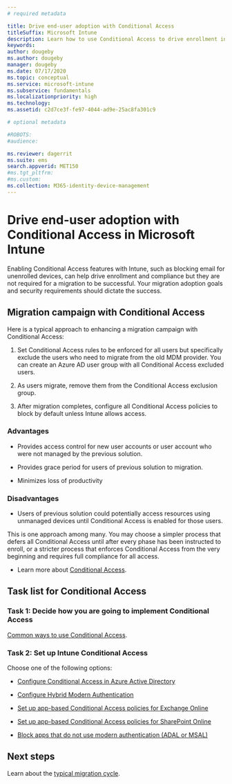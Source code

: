 ```yaml
---
# required metadata

title: Drive end-user adoption with Conditional Access
titleSuffix: Microsoft Intune
description: Learn how to use Conditional Access to drive enrollment in Microsoft Intune.
keywords:
author: dougeby
ms.author: dougeby
manager: dougeby
ms.date: 07/17/2020
ms.topic: conceptual
ms.service: microsoft-intune
ms.subservice: fundamentals
ms.localizationpriority: high
ms.technology:
ms.assetid: c2d7ce3f-fe97-4044-ad9e-25ac8fa301c9

# optional metadata

#ROBOTS:
#audience:

ms.reviewer: dagerrit
ms.suite: ems
search.appverid: MET150
#ms.tgt_pltfrm:
#ms.custom:
ms.collection: M365-identity-device-management
---
```


# Drive end-user adoption with Conditional Access in Microsoft Intune

Enabling Conditional Access features with Intune, such as blocking email for unenrolled devices, can help drive enrollment and compliance but they are not required for a migration to be successful. Your migration adoption goals and security requirements should dictate the success.

## Migration campaign with Conditional Access

Here is a typical approach to enhancing a migration campaign with Conditional Access:

1. Set Conditional Access rules to be enforced for all users but specifically exclude the users who need to migrate from the old MDM provider. You can create an Azure AD user group with all Conditional Access excluded users.

2. As users migrate, remove them from the Conditional Access exclusion group.

3. After migration completes, configure all Conditional Access policies to block by default unless Intune allows access.

### Advantages

- Provides access control for new user accounts or user account who were not managed by the previous solution.

- Provides grace period for users of previous solution to migration.

- Minimizes loss of productivity

### Disadvantages

- Users of previous solution could potentially access resources using unmanaged devices until Conditional Access is enabled for those users.


This is one approach among many. You may choose a simpler process that defers all Conditional Access until after every phase has been instructed to enroll, or a stricter process that enforces Conditional Access from the very beginning and requires full compliance for all access.

- Learn more about [Conditional Access](../protect/conditional-access.md).

## Task list for Conditional Access

### Task 1: Decide how you are going to implement Conditional Access

[Common ways to use Conditional Access](../protect/conditional-access-intune-common-ways-use.md).

### Task 2: Set up Intune Conditional Access

Choose one of the following options:

- [Configure Conditional Access in Azure Active Directory](https://docs.microsoft.com/azure/active-directory/active-directory-conditional-access-azure-portal)

- [Configure Hybrid Modern Authentication](https://docs.microsoft.com/office365/enterprise/hybrid-modern-auth-overview)

- [Set up app-based Conditional Access policies for Exchange Online](../protect/app-based-conditional-access-intune-create.md)

- [Set up app-based Conditional Access policies for SharePoint Online](../protect/app-based-conditional-access-intune-create.md)

- [Block apps that do not use modern authentication (ADAL or MSAL)](../protect/app-modern-authentication-block.md) 

## Next steps

Learn about the [typical migration cycle](migration-guide-cycle.md).
